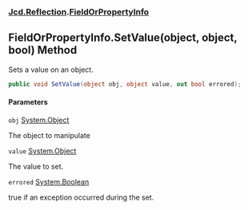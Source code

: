 ### [Jcd.Reflection](Jcd.Reflection.md 'Jcd.Reflection').[FieldOrPropertyInfo](Jcd.Reflection.FieldOrPropertyInfo.md 'Jcd.Reflection.FieldOrPropertyInfo')

## FieldOrPropertyInfo.SetValue(object, object, bool) Method

Sets a value on an object.

```csharp
public void SetValue(object obj, object value, out bool errored);
```

#### Parameters

<a name='Jcd.Reflection.FieldOrPropertyInfo.SetValue(object,object,bool).obj'></a>

`obj` [System.Object](https://docs.microsoft.com/en-us/dotnet/api/System.Object 'System.Object')

The object to manipulate

<a name='Jcd.Reflection.FieldOrPropertyInfo.SetValue(object,object,bool).value'></a>

`value` [System.Object](https://docs.microsoft.com/en-us/dotnet/api/System.Object 'System.Object')

The value to set.

<a name='Jcd.Reflection.FieldOrPropertyInfo.SetValue(object,object,bool).errored'></a>

`errored` [System.Boolean](https://docs.microsoft.com/en-us/dotnet/api/System.Boolean 'System.Boolean')

true if an exception occurred during the set.